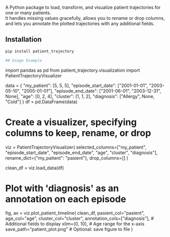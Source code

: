 A Python package to load, transform, and visualize patient trajectories for one or many patients.  
It handles missing values gracefully, allows you to rename or drop columns,  
and lets you annotate the plotted trajectories with any additional fields.

## Installation

```bash
pip install patient_trajectory

## Usage Example


```

import pandas as pd
from patient_trajectory.visualization import PatientTrajectoryVisualizer

data = {
"my_patient": [5, 5, 5],
"episode_start_date": ["2001-01-01", "2003-05-10", "2005-01-01"],
"episode_end_date": ["2001-06-01", "2003-12-31", None],
"age": [0, 2, 4],
"cluster": [1, 1, 2],
"diagnosis": ["Allergy", None, "Cold"]
}
df = pd.DataFrame(data)

# Create a visualizer, specifying columns to keep, rename, or drop

viz = PatientTrajectoryVisualizer(
selected_columns=["my_patient", "episode_start_date", "episode_end_date", "age", "cluster", "diagnosis"],
rename_dict={"my_patient": "pasient"},
drop_columns=[]
)

clean_df = viz.load_data(df)

# Plot with 'diagnosis' as an annotation on each episode

fig, ax = viz.plot_patient_timeline(
clean_df,
pasient_col="pasient",
age_col="age",
cluster_col="cluster",
annotation_cols=["diagnosis"], # Additional fields to display
xlim=(0, 10), # Age range for the x-axis
save_path="patient_plot.png" # Optional: save figure to file
)

```

```
